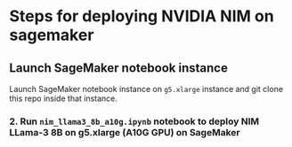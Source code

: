 # Steps for deploying NVIDIA NIM on sagemaker

## Launch SageMaker notebook instance

Launch SageMaker notebook instance on `g5.xlarge` instance and git clone this repo inside that instance.

### 2. Run `nim_llama3_8b_a10g.ipynb` notebook to deploy NIM LLama-3 8B on g5.xlarge (A10G GPU) on SageMaker



